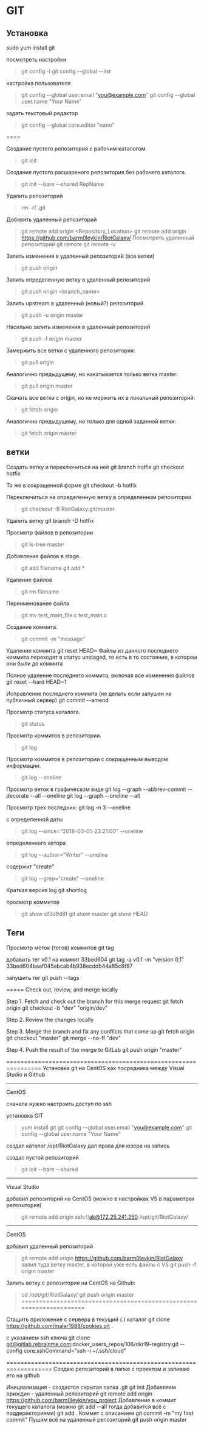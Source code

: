 # GIT

## Установка
sudo yum install git

посмотреть настройки
> git config -l
git config --global --list

настройка пользователя
> git config --global user.email "you@example.com"
> git config --global user.name "Your Name"

задать текстовый редактор
> git config --global core.editor "nano"


====

Создание пустого репозитория с рабочим каталогом.
> git init

Создание пустого расшареного репозитория без рабочего каталога.
> git init --bare --shared RepName

Удалить репозиторий
> rm -rf .git

Добавить удаленный репозиторий
> git remote add origin <Repository_Location>
> git remote add origin https://github.com/barm0leykin/RiotGalaxy/
Посмотреть удаленный репозиторий
> git remote
> git remote -v

Залить изменения в удаленный репозиторий (все ветки)
> git push origin 

Залить определенную ветку в удаленный репозиторий
> git push origin <branch_name>

Залить upstream в удаленный (новый?) репозиторий
> git push -u origin master

Насильно залить изменения в удаленный репозиторий
> git push -f origin master

Замержить все ветки с удаленного репозитория:
> git pull origin

Аналогично предыдущему, но накатывается только ветка master:
> git pull origin master

Скачать все ветки с origin, но не мержить их в локальный репозиторий:
> git fetch origin

Аналогично предыдущему, но только для одной заданной ветки:
> git fetch origin master

## ветки
Создать ветку и переключиться на неё
git branch hotfix
git checkout hotfix

То же в сокращенной форме
git checkout -b hotfix

Переключиться на определенную ветку в определенном репозитории
> git checkout -B RiotGalaxy.git/master

Удалить ветку
git branch -D hotfix


Просмотр файлов в репозитории
> git ls-tree master

Добавление файлов в stage.
> git add filename
> git add *

Удаление файлов
> git rm filename

Переименование файла
> git mv test_main_file.c test_main.c

Создание коммита.
> git commit -m “message”

Удаление коммита 
git reset HEAD~
Файлы из данного последнего коммита переходят в статус unstaged, то есть в то состояние, в котором они были до коммита

Полное удаление последнего коммита, включая все изменения файлов
git reset --hard HEAD~1

Исправление последнего комимта (не делать если запушен на публичный сервер)
git commit --amend

Просмотр статуса каталога.
> git status

Просмотр коммитов в репозитории.
> git log

Просмотр коммитов в репозитории с сокращенным выводом информации.
> git log --oneline

Просмотр веток в графическом виде
git log --graph --abbrev-commit --decorate --all --oneline
git log --graph --oneline --all

Просмотр трех последних:
git log -n 3 --oneline

с определенной даты
> git log --since="2018-03-05 23:21:00" --oneline

определенного автора
> git log --author="Writer" --oneline

содержит "create"
> git log --grep="create" --oneline

Краткая версия log
git shortlog

просмотр коммитов
> git show cf3d9d8f 
> git show master
> git show HEAD

## Теги
Просмотр меток (тегов) коммитов
git tag

добавить тег v0.1 на коммит 33bed604
git tag -a v0.1 -m "version 0.1" 33bed604baaf045abcab4b938ecddb44a85c8f87

запушить тег
git push --tags


=====
Check out, review, and merge locally

Step 1. Fetch and check out the branch for this merge request
git fetch origin
git checkout -b "dev" "origin/dev"

Step 2. Review the changes locally

Step 3. Merge the branch and fix any conflicts that come up
git fetch origin
git checkout "master"
git merge --no-ff "dev"

Step 4. Push the result of the merge to GitLab
git push origin "master"




================================================================
Установка git на CentOS как посредника между Visual Studio и Github
**************
CentOS

сначала нужно настроить доступ по ssh

установка GIT
> yum install git
> git config --global user.email "you@example.com"
> git config --global user.name "Your Name"

создал каталог /opt/RiotGalaxy
дал права для юзера на запись

создал пустой репозиторий
> git init --bare --shared

**************
Visual Studio

добавил репозиторий на CentOS (можно в настройках VS в параметрах репозитория)
> git remote add origin ssh://ak@172.25.241.250:/opt/git/RiotGalaxy/

**************
CentOS

добавил удаленный репозиторий
> git remote add origin https://github.com/barm0leykin/RiotGalaxy
залил туда ветку master, в которой уже есть файлы с VS
>  git push -f origin master


Залить ветку с репозитория на CentOS на Github:
> cd /opt/git/RiotGalaxy/
> git push origin master
====================================================================

Стащить приложение с сервера в текущий (.) каталог
git clone https://github.com/maler1988/cookies.git .

с указанием ssh ключа
git clone git@gitlab.rebrainme.com:docker_users_repos/106/dkr19-registry.git --config core.sshCommand="ssh -i ~/.ssh/cloud"



===================================================================
Создаю репозиторий в папке с проектом и заливаю его на github

Инициализация - создастся скрытая папка .git
git init
Добавляем ориждин - удаленный репозиторий
git remote add origin https://github.com/barm0leykin/you_project
Добавление в коммит текущего каталога (можно git add --all тогда добавится всё с поддерикториями)
git add .
Коммит с описанием
git commit -m "my first commit"
Пушим всё на удаленный репозиторий
git push origin master
